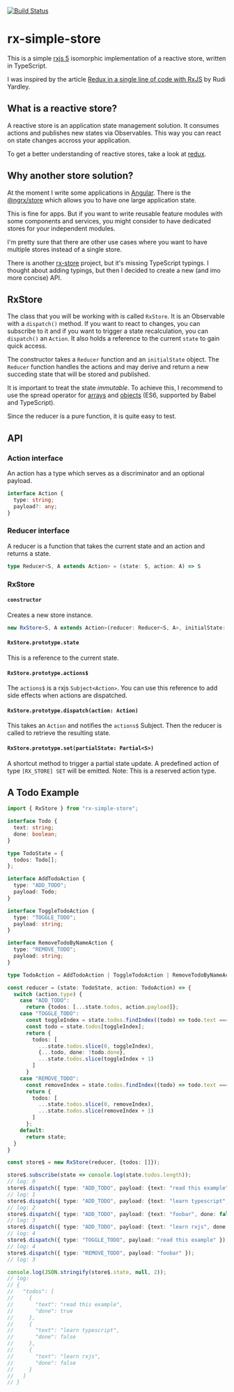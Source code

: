 [![Build Status](https://travis-ci.org/svi3c/rx-simple-store.svg?branch=master)](https://travis-ci.org/svi3c/rx-simple-store)

# rx-simple-store

This is a simple [rxjs 5](https://github.com/ReactiveX/RxJS) isomorphic implementation of a reactive store, written in TypeScript.

I was inspired by the article [Redux in a single line of code with RxJS](http://rudiyardley.com/redux-single-line-of-code-rxjs/) by Rudi Yardley.

## What is a reactive store?

A reactive store is an application state management solution. It consumes actions and publishes new states via Observables. This way you can react on state changes accross your application.

To get a better understanding of reactive stores, take a look at [redux](http://redux.js.org/docs/introduction/).

## Why another store solution?

At the moment I write some applications in [Angular](https://angular.io/). There is the [@ngrx/store](https://github.com/ngrx/store) which allows you to have one large application state.

This is fine for apps. But if you want to write reusable feature modules with some components and services, you might consider to have dedicated stores for your independent modules.

I'm pretty sure that there are other use cases where you want to have multiple stores instead of a single store.

There is another [rx-store](https://github.com/jdlehman/rx-store) project, but it's missing TypeScript typings.
I thought about adding typings, but then I decided to create a new (and imo more concise) API.

## RxStore

The class that you will be working with is called `RxStore`. It is an Observable with a `dispatch()` method. If you want to react to changes, you can subscribe to it and if you want to trigger a state recalculation, you can `dispatch()` an `Action`. It also holds a reference to the current `state` to gain quick access.


The constructor takes a `Reducer` function and an `initialState` object.
The `Reducer` function handles the actions and may derive and return a new succeding state that will be stored and published.

It is important to treat the state *immutable*. To achieve this, I recommend to use the spread operator for [arrays](https://developer.mozilla.org/en-US/docs/Web/JavaScript/Reference/Operators/Spread_operator) and [objects](http://redux.js.org/docs/recipes/UsingObjectSpreadOperator.html) (ES6, supported by Babel and TypeScript).

Since the reducer is a pure function, it is quite easy to test.

## API


### Action interface

An action has a type which serves as a discriminator and an optional payload.
```ts
interface Action {
  type: string;
  payload?: any;
}
```

### Reducer interface

A reducer is a function that takes the current state and an action and returns a state.
```ts
type Reducer<S, A extends Action> = (state: S, action: A) => S
```

### RxStore

#### `constructor`

Creates a new store instance.
```ts
new RxStore<S, A extends Action>(reducer: Reducer<S, A>, initialState: S);
```

#### `RxStore.prototype.state`

This is a reference to the current state.

#### `RxStore.prototype.actions$`

The `actions$` is a rxjs `Subject<Action>`. You can use this reference to add side effects when actions are dispatched.

#### `RxStore.prototype.dispatch(action: Action)`

This takes an `Action` and notifies the `actions$` Subject. Then the reducer is called to retrieve the resulting state.

#### `RxStore.prototype.set(partialState: Partial<S>)`

A shortcut method to trigger a partial state update. A predefined action of type `[RX_STORE] SET` will be emitted. Note: This is a reserved action type.

## A Todo Example

```ts
import { RxStore } from "rx-simple-store";

interface Todo {
  text: string;
  done: boolean;
}

type TodoState = {
  todos: Todo[];
};

interface AddTodoAction {
  type: "ADD_TODO";
  payload: Todo;
}

interface ToggleTodoAction {
  type: "TOGGLE_TODO";
  payload: string;
}

interface RemoveTodoByNameAction {
  type: "REMOVE_TODO";
  payload: string;
}

type TodoAction = AddTodoAction | ToggleTodoAction | RemoveTodoByNameAction;

const reducer = (state: TodoState, action: TodoAction) => {
  switch (action.type) {
    case "ADD_TODO":
      return {todos: [...state.todos, action.payload]};
    case "TOGGLE_TODO":
      const toggleIndex = state.todos.findIndex((todo) => todo.text === action.payload);    
      const todo = state.todos[toggleIndex];
      return {
        todos: [
          ...state.todos.slice(0, toggleIndex),
          {...todo, done: !todo.done},
          ...state.todos.slice(toggleIndex + 1)
        ]
      }
    case "REMOVE_TODO":
      const removeIndex = state.todos.findIndex((todo) => todo.text === action.payload);
      return {
        todos: [
          ...state.todos.slice(0, removeIndex),
          ...state.todos.slice(removeIndex + 1)
        ]
      };
    default:
      return state;
  }
}

const store$ = new RxStore(reducer, {todos: []});

store$.subscribe(state => console.log(state.todos.length));
// log: 0
store$.dispatch({ type: "ADD_TODO", payload: {text: "read this example", done: false} });
// log: 1
store$.dispatch({ type: "ADD_TODO", payload: {text: "learn typescript", done: false} });
// log: 2
store$.dispatch({ type: "ADD_TODO", payload: {text: "foobar", done: false} });
// log: 3
store$.dispatch({ type: "ADD_TODO", payload: {text: "learn rxjs", done: false} });
// log: 4
store$.dispatch({ type: "TOGGLE_TODO", payload: "read this example" });
// log: 4
store$.dispatch({ type: "REMOVE_TODO", payload: "foobar" });
// log: 3

console.log(JSON.stringify(store$.state, null, 2));
// log:
// ​​​​​{​​​​​
// ​​​​​  "todos": [​​​​​
// ​​​​​    {​​​​​
// ​​​​​      "text": "read this example",​​​​​
// ​​​​​      "done": true​​​​​
// ​​​​​    },​​​​​
// ​​​​​    {​​​​​
// ​​​​​      "text": "learn typescript",​​​​​
// ​​​​​      "done": false​​​​​
// ​​​​​    },​​​​​
// ​​​​​    {​​​​​
// ​​​​​      "text": "learn rxjs",​​​​​
// ​​​​​      "done": false​​​​​
// ​​​​​    }​​​​​
// ​​​​​  ]​​​​​
// ​​​​​}​​​
```
